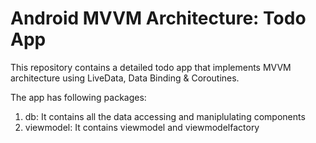 # Android MVVM Architecture: Todo App

This repository contains a detailed todo app that implements MVVM architecture using LiveData, Data Binding & Coroutines.

The app has following packages:
1. db: It contains all the data accessing and maniplulating components
2. viewmodel: It contains viewmodel and viewmodelfactory
